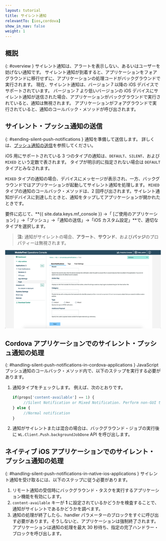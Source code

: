 ```yaml
---
layout: tutorial
title: サイレント通知
relevantTo: [ios,cordova]
show_in_nav: false
weight: 1
---
```

<!-- NLS_CHARSET=UTF-8 -->
## 概説
{: #overview }
サイレント通知は、アラートを表示しない、あるいはユーザーを妨げない通知です。 サイレント通知が到着すると、アプリケーションをフォアグラウンドに移行せずに、アプリケーションの処理コードがバックグラウンドで実行されます。 現在、サイレント通知は、バージョン 7 以降の iOS デバイスでサポートされています。 バージョン 7 より低いバージョンの iOS デバイスにサイレント通知が送信された場合、アプリケーションがバックグラウンドで実行されていると、通知は無視されます。 アプリケーションがフォアグラウンドで実行されていると、通知のコールバック・メソッドが呼び出されます。

## サイレント・プッシュ通知の送信
{: #sending-silent-push-notifications }
通知を準備して送信します。 詳しくは、[プッシュ通知の送信](../../sending-notifications)を参照してください。

iOS 用にサポートされている 3 つのタイプの通知は、`DEFAULT`、`SILENT`、および `MIXED` という定数で表されます。 タイプが明示的に指定されない場合は `DEFAULT` タイプとみなされます。

`MIXED` タイプの通知の場合、デバイスにメッセージが表示され、一方、バックグラウンドではアプリケーションが起動してサイレント通知を処理します。 `MIXED` タイプの通知のコールバック・メソッドは、2 回呼び出されます。サイレント通知がデバイスに到達したときと、通知をタップしてアプリケーションが開かれたときです。

要件に応じて、**{{ site.data.keys.mf_console }} →「 [ご使用のアプリケーション] 」→「プッシュ」→「通知の送信」→「iOS カスタム設定」**で、適切なタイプを選択します。 

> **注:** 通知がサイレントの場合、**アラート**、**サウンド**、および**バッジ**のプロパティーは無視されます。

![{{ site.data.keys.mf_console }}](notification-type-for-silent-notifications.png)

## Cordova アプリケーションでのサイレント・プッシュ通知の処理
{: #handling-silent-push-notifications-in-cordova-applications }
JavaScript プッシュ通知のコールバック・メソッド内で、以下のステップを実行する必要があります。

1. 通知タイプをチェックします。 例えば、次のとおりです。

   ```javascript
   if(props['content-available'] == 1) {
        //Silent Notification or Mixed Notification. Perform non-GUI tasks here.
   } else {
        //Normal notification
   }
   ```

2. 通知がサイレントまたは混合の場合は、バックグラウンド・ジョブの実行後に `WL.Client.Push.backgroundJobDone` API を呼び出します。

## ネイティブ iOS アプリケーションでのサイレント・プッシュ通知の処理
{: #handling-silent-push-notifications-in-native-ios-applications }
サイレント通知を受け取るには、以下のステップに従う必要があります。

1. リモート通知の受信時にバックグラウンド・タスクを実行するアプリケーション機能を有効にします。
2. `content-available` キーが **1** に設定されているかどうかを検査することで、通知がサイレントであるかどうかを調べます。
3. 通知の処理が終了したら、handler パラメーターのブロックをすぐに呼び出す必要があります。そうしないと、アプリケーションは強制終了されます。 アプリケーションは通知の処理を最大 30 秒待ち、指定の完了ハンドラー・ブロックを呼び出します。
